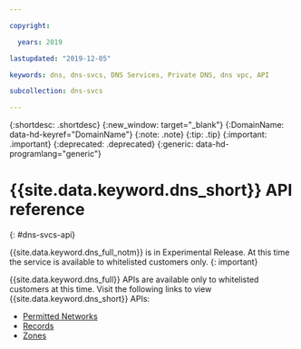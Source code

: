 ```yaml
---

copyright:

  years: 2019

lastupdated: "2019-12-05"

keywords: dns, dns-svcs, DNS Services, Private DNS, dns vpc, API

subcollection: dns-svcs

---
```


{:shortdesc: .shortdesc}
{:new_window: target="_blank"}
{:DomainName: data-hd-keyref="DomainName"}
{:note: .note}
{:tip: .tip}
{:important: .important}
{:deprecated: .deprecated}
{:generic: data-hd-programlang="generic"}



# {{site.data.keyword.dns_short}} API reference
{: #dns-svcs-api}

{{site.data.keyword.dns_full_notm}} is in Experimental Release. At this time the service is available to whitelisted customers only.
{: important}

{{site.data.keyword.dns_full}} APIs are available only to whitelisted customers at this time. Visit the following links to view {{site.data.keyword.dns_short}} APIs:

* [Permitted Networks](https://{DomainName}/apidocs/dns-svcs/permitted-networks)
* [Records](https://{DomainName}/apidocs/dns-svcs/records)
* [Zones](https://{DomainName}/apidocs/dns-svcs/zones)
